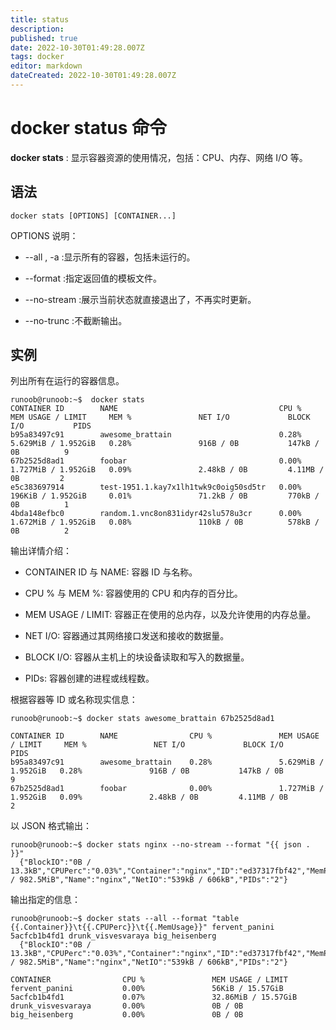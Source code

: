 ```yaml
---
title: status
description: 
published: true
date: 2022-10-30T01:49:28.007Z
tags: docker
editor: markdown
dateCreated: 2022-10-30T01:49:28.007Z
---
```


# docker status 命令
	
**docker stats** : 显示容器资源的使用情况，包括：CPU、内存、网络 I/O 等。

## 语法

```
docker stats [OPTIONS] [CONTAINER...]
```

OPTIONS 说明：

- --all , -a :显示所有的容器，包括未运行的。

- --format :指定返回值的模板文件。

- --no-stream :展示当前状态就直接退出了，不再实时更新。

- --no-trunc :不截断输出。

## 实例
列出所有在运行的容器信息。

```
runoob@runoob:~$  docker stats
CONTAINER ID        NAME                                    CPU %               MEM USAGE / LIMIT     MEM %               NET I/O             BLOCK I/O           PIDS
b95a83497c91        awesome_brattain                        0.28%               5.629MiB / 1.952GiB   0.28%               916B / 0B           147kB / 0B          9
67b2525d8ad1        foobar                                  0.00%               1.727MiB / 1.952GiB   0.09%               2.48kB / 0B         4.11MB / 0B         2
e5c383697914        test-1951.1.kay7x1lh1twk9c0oig50sd5tr   0.00%               196KiB / 1.952GiB     0.01%               71.2kB / 0B         770kB / 0B          1
4bda148efbc0        random.1.vnc8on831idyr42slu578u3cr      0.00%               1.672MiB / 1.952GiB   0.08%               110kB / 0B          578kB / 0B          2
```


输出详情介绍：

- CONTAINER ID 与 NAME: 容器 ID 与名称。

- CPU % 与 MEM %: 容器使用的 CPU 和内存的百分比。

- MEM USAGE / LIMIT: 容器正在使用的总内存，以及允许使用的内存总量。

- NET I/O: 容器通过其网络接口发送和接收的数据量。

- BLOCK I/O: 容器从主机上的块设备读取和写入的数据量。

- PIDs: 容器创建的进程或线程数。

根据容器等 ID 或名称现实信息：

```
runoob@runoob:~$ docker stats awesome_brattain 67b2525d8ad1

CONTAINER ID        NAME                CPU %               MEM USAGE / LIMIT     MEM %               NET I/O             BLOCK I/O           PIDS
b95a83497c91        awesome_brattain    0.28%               5.629MiB / 1.952GiB   0.28%               916B / 0B           147kB / 0B          9
67b2525d8ad1        foobar              0.00%               1.727MiB / 1.952GiB   0.09%               2.48kB / 0B         4.11MB / 0B         2
```

以 JSON 格式输出：
```
runoob@runoob:~$ docker stats nginx --no-stream --format "{{ json . }}"
  {"BlockIO":"0B / 13.3kB","CPUPerc":"0.03%","Container":"nginx","ID":"ed37317fbf42","MemPerc":"0.24%","MemUsage":"2.352MiB / 982.5MiB","Name":"nginx","NetIO":"539kB / 606kB","PIDs":"2"}
```

输出指定的信息：

```
runoob@runoob:~$ docker stats --all --format "table {{.Container}}\t{{.CPUPerc}}\t{{.MemUsage}}" fervent_panini 5acfcb1b4fd1 drunk_visvesvaraya big_heisenberg
  {"BlockIO":"0B / 13.3kB","CPUPerc":"0.03%","Container":"nginx","ID":"ed37317fbf42","MemPerc":"0.24%","MemUsage":"2.352MiB / 982.5MiB","Name":"nginx","NetIO":"539kB / 606kB","PIDs":"2"}

CONTAINER                CPU %               MEM USAGE / LIMIT
fervent_panini           0.00%               56KiB / 15.57GiB
5acfcb1b4fd1             0.07%               32.86MiB / 15.57GiB
drunk_visvesvaraya       0.00%               0B / 0B
big_heisenberg           0.00%               0B / 0B
```